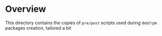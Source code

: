 # Overview

This directory contains the copies of `pre/post` scripts used during `deb`/`rpm` packages creation, tailored a bit
